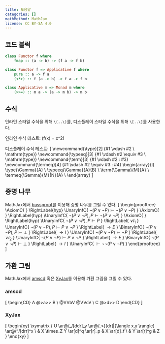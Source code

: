 ```yaml
---
title: 도움말
categories: []
mathMethod: MathJax
license: CC BY-SA 4.0
---
```


## 코드 블럭
```haskell
class Functor f where
    fmap :: (a -> b) -> (f a -> f b)

class Functor f => Applicative f where
    pure :: a -> f a
    (<*>) :: f (a -> b) -> f a -> f b

class Applicative m => Monad m where
    (>>=) :: m a -> (a -> m b) -> m b
```

## 수식
인라인 스타일 수식을 위해 `\(..\)`를, 디스플레이 스타일 수식을 위해 `\[..\]`를 사용한다.

인라인 수식 테스트: \(f(x) = x^2\)

디스플레이 수식 테스트:
\[
\newcommand{\type}[2]   {#1 \vdash #2 \ \mathrm{type}}
\newcommand{\typeeq}[3] {#1 \vdash #2 \equiv #3 \ \mathrm{type}}
\newcommand{\term}[3]   {#1 \vdash #2 : #3}
\newcommand{\termeq}[4] {#1 \vdash #2 \equiv #3 : #4}
\begin{array}{l}
    \type{\Gamma}{A} \\
    \typeeq{\Gamma}{A}{B} \\
    \term{\Gamma}{M}{A} \\
    \termeq{\Gamma}{M}{N}{A} \\
\end{array}
\]

## 증명 나무
MathJax에서 [bussproof](https://docs.mathjax.org/en/latest/input/tex/extensions/bussproofs.html)를 이용해 증명 나무를 그릴 수 있다.
\[
\begin{prooftree}
\AxiomC{ } \RightLabel{hyp}
\UnaryInfC{ $\neg (P \vee \neg P) \vdash \neg (P \vee \neg P)$ }
\AxiomC{ } \RightLabel{hyp}
\UnaryInfC{ $\neg (P \vee \neg P), P \vdash \neg (P \vee \neg P)$ }
\AxiomC{ } \RightLabel{hyp}
\UnaryInfC{ $\neg (P \vee \neg P), P \vdash P$ } \RightLabel{ $\vee I_1$ }
\UnaryInfC{ $\neg (P \vee \neg P), P \vdash P \vee \neg P$ } \RightLabel{ $\to E$ }
\BinaryInfC{ $\neg (P \vee \neg P), P \vdash \bot$ } \RightLabel{ $\to I$ }
\UnaryInfC{ $\neg (P \vee \neg P) \vdash \neg P$ } \RightLabel{ $\vee I_2$ }
\UnaryInfC{ $\neg (P \vee \neg P) \vdash P \vee \neg P$ } \RightLabel{ $\to E$ }
\BinaryInfC{ $\neg (P \vee \neg P) \vdash \bot$ } \RightLabel{ $\to I$ }
\UnaryInfC{ $\vdash \neg \neg (P \vee \neg P)$ }
\end{prooftree}
\]

## 가환 그림
MathJax에서
[amscd](https://docs.mathjax.org/en/latest/input/tex/extensions/amscd.html) 혹은
[XyJax](https://github.com/sonoisa/XyJax-v3)를 이용해
가환 그림을 그릴 수 있다.

### amscd
\[
\begin{CD}
A    @>a>> B     \\
@VVbV      @VVcV \\
C    @>d>> D
\end{CD}
\]

### XyJax
\[
\begin{xy}
\xymatrix {
U \ar@/_/[ddr]_y \ar@{.>}[dr]|{\langle x,y \rangle} \ar@/^/[drr]^x \\
 & X \times_Z Y \ar[d]^q \ar[r]_p & X \ar[d]_f \\
 & Y \ar[r]^g & Z
}
\end{xy}
\]
